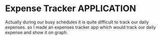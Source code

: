 # Expense Tracker APPLICATION

Actually during our busy schedules it is quite difficult to track our daily expenses. so I made an expenses tracker app which would track our daily expense and show it on graph.


##
